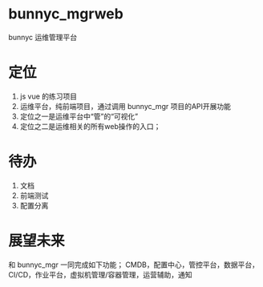 # bunnyc_mgrweb
bunnyc 运维管理平台

# 定位
1. js vue 的练习项目
2. 运维平台，纯前端项目，通过调用 bunnyc_mgr 项目的API开展功能
3. 定位之一是运维平台中“管”的“可视化”
4. 定位之二是运维相关的所有web操作的入口；

# 待办
1. 文档
2. 前端测试
3. 配置分离

# 展望未来
和 bunnyc_mgr 一同完成如下功能；
CMDB，配置中心，管控平台，数据平台，CI/CD，作业平台，虚拟机管理/容器管理，运营辅助，通知
